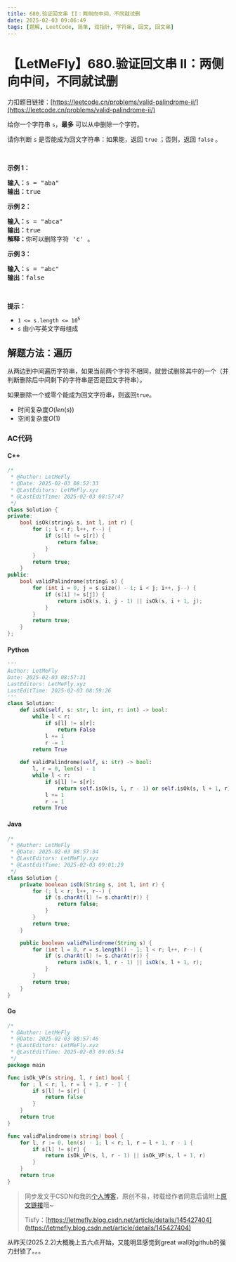 ```yaml
---
title: 680.验证回文串 II：两侧向中间，不同就试删
date: 2025-02-03 09:06:49
tags: [题解, LeetCode, 简单, 双指针, 字符串, 回文, 回文串]
---
```


# 【LetMeFly】680.验证回文串 II：两侧向中间，不同就试删

力扣题目链接：[https://leetcode.cn/problems/valid-palindrome-ii/](https://leetcode.cn/problems/valid-palindrome-ii/)

<p>给你一个字符串&nbsp;<code>s</code>，<strong>最多</strong> 可以从中删除一个字符。</p>

<p>请你判断 <code>s</code> 是否能成为回文字符串：如果能，返回 <code>true</code> ；否则，返回 <code>false</code> 。</p>

<p>&nbsp;</p>

<p><strong>示例 1：</strong></p>

<pre>
<strong>输入：</strong>s = "aba"
<strong>输出：</strong>true
</pre>

<p><strong>示例 2：</strong></p>

<pre>
<strong>输入：</strong>s = "abca"
<strong>输出：</strong>true
<strong>解释：</strong>你可以删除字符 'c' 。
</pre>

<p><strong>示例 3：</strong></p>

<pre>
<strong>输入：</strong>s = "abc"
<strong>输出：</strong>false</pre>

<p>&nbsp;</p>

<p><strong>提示：</strong></p>

<ul>
	<li><code>1 &lt;= s.length &lt;= 10<sup>5</sup></code></li>
	<li><code>s</code> 由小写英文字母组成</li>
</ul>


    
## 解题方法：遍历

从两边到中间遍历字符串，如果当前两个字符不相同，就尝试删除其中的一个（并判断删除后中间剩下的字符串是否是回文字符串）。

如果删除一个或零个能成为回文字符串，则返回`true`。

+ 时间复杂度$O(len(s))$
+ 空间复杂度$O(1)$

### AC代码

#### C++

```cpp
/*
 * @Author: LetMeFly
 * @Date: 2025-02-03 08:52:33
 * @LastEditors: LetMeFly.xyz
 * @LastEditTime: 2025-02-03 08:57:47
 */
class Solution {
private:
    bool isOk(string& s, int l, int r) {
        for (; l < r; l++, r--) {
            if (s[l] != s[r]) {
                return false;
            }
        }
        return true;
    }
public:
    bool validPalindrome(string& s) {
        for (int i = 0, j = s.size() - 1; i < j; i++, j--) {
            if (s[i] != s[j]) {
                return isOk(s, i, j - 1) || isOk(s, i + 1, j);
            }
        }
        return true;
    }
};
```

#### Python

```python
'''
Author: LetMeFly
Date: 2025-02-03 08:57:31
LastEditors: LetMeFly.xyz
LastEditTime: 2025-02-03 08:59:26
'''
class Solution:
    def isOk(self, s: str, l: int, r: int) -> bool:
        while l < r:
            if s[l] != s[r]:
                return False
            l += 1
            r -= 1
        return True
    
    def validPalindrome(self, s: str) -> bool:
        l, r = 0, len(s) - 1
        while l < r:
            if s[l] != s[r]:
                return self.isOk(s, l, r - 1) or self.isOk(s, l + 1, r)
            l += 1
            r -= 1
        return True
```

#### Java

```java
/*
 * @Author: LetMeFly
 * @Date: 2025-02-03 08:57:34
 * @LastEditors: LetMeFly.xyz
 * @LastEditTime: 2025-02-03 09:01:29
 */
class Solution {
    private boolean isOk(String s, int l, int r) {
        for (; l < r; l++, r--) {
            if (s.charAt(l) != s.charAt(r)) {
                return false;
            }
        }
        return true;
    }

    public boolean validPalindrome(String s) {
        for (int l = 0, r = s.length() - 1; l < r; l++, r--) {
            if (s.charAt(l) != s.charAt(r)) {
                return isOk(s, l, r - 1) || isOk(s, l + 1, r);
            }
        }
        return true;
    }
}
```

#### Go

```go
/*
 * @Author: LetMeFly
 * @Date: 2025-02-03 08:57:46
 * @LastEditors: LetMeFly.xyz
 * @LastEditTime: 2025-02-03 09:05:54
 */
package main

func isOk_VP(s string, l, r int) bool {
    for ; l < r; l, r = l + 1, r - 1 {
        if s[l] != s[r] {
            return false
        }
    }
    return true
}

func validPalindrome(s string) bool {
    for l, r := 0, len(s) - 1; l < r; l, r = l + 1, r - 1 {
        if s[l] != s[r] {
            return isOk_VP(s, l, r - 1) || isOk_VP(s, l + 1, r)
        }
    }
    return true
}
```

> 同步发文于CSDN和我的[个人博客](https://blog.letmefly.xyz/)，原创不易，转载经作者同意后请附上[原文链接](https://blog.letmefly.xyz/2025/02/03/LeetCode%200680.%E9%AA%8C%E8%AF%81%E5%9B%9E%E6%96%87%E4%B8%B2II/)哦~
>
> Tisfy：[https://letmefly.blog.csdn.net/article/details/145427404](https://letmefly.blog.csdn.net/article/details/145427404)

从昨天(2025.2.2)大概晚上五六点开始，又能明显感觉到great wall对github的强力封锁了。。。

